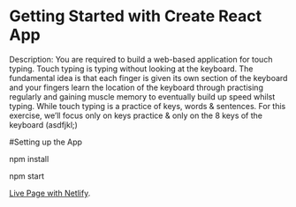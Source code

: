 # Getting Started with Create React App



Description:
You are required to build a web-based application for touch typing. Touch typing is typing
without looking at the keyboard. The fundamental idea is that each finger is given its own
section of the keyboard and your fingers learn the location of the keyboard through practising
regularly and gaining muscle memory to eventually build up speed whilst typing.
While touch typing is a practice of keys, words & sentences. For this exercise, we’ll focus only
on keys practice & only on the 8 keys of the keyboard (asdfjkl;)

#Setting up the App

npm install

npm start

[Live Page with Netlify](https://touch-typing-govindam.netlify.app/).
